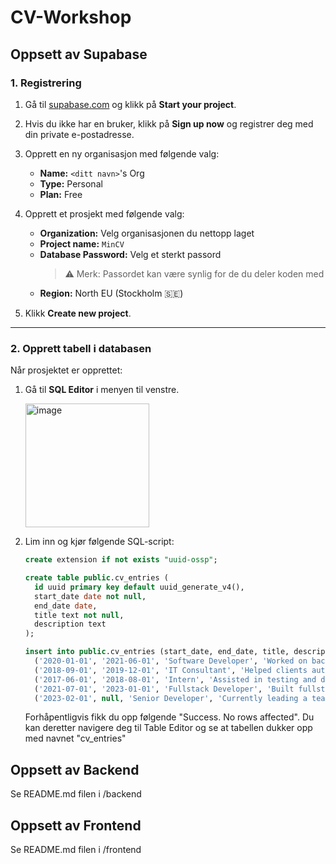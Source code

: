 # CV-Workshop

## Oppsett av Supabase

### 1. Registrering

1. Gå til [supabase.com](https://supabase.com) og klikk på **Start your project**.
2. Hvis du ikke har en bruker, klikk på **Sign up now** og registrer deg med din private e-postadresse.
3. Opprett en ny organisasjon med følgende valg:

   - **Name:** `<ditt navn>`'s Org
   - **Type:** Personal
   - **Plan:** Free

4. Opprett et prosjekt med følgende valg:

   - **Organization:** Velg organisasjonen du nettopp laget
   - **Project name:** `MinCV`
   - **Database Password:** Velg et sterkt passord
     > ⚠️ Merk: Passordet kan være synlig for de du deler koden med
   - **Region:** North EU (Stockholm 🇸🇪)

5. Klikk **Create new project**.

---

### 2. Opprett tabell i databasen

Når prosjektet er opprettet:

1. Gå til **SQL Editor** i menyen til venstre.
   
   <img width="198" alt="image" src="https://github.com/user-attachments/assets/f142de17-f862-4e47-bdad-7229ffbe1804" />

3. Lim inn og kjør følgende SQL-script:

   ```sql
   create extension if not exists "uuid-ossp";

   create table public.cv_entries (
     id uuid primary key default uuid_generate_v4(),
     start_date date not null,
     end_date date,
     title text not null,
     description text
   );

   insert into public.cv_entries (start_date, end_date, title, description) values
     ('2020-01-01', '2021-06-01', 'Software Developer', 'Worked on backend systems using C# and .NET.'),
     ('2018-09-01', '2019-12-01', 'IT Consultant', 'Helped clients automate processes using web apps.'),
     ('2017-06-01', '2018-08-01', 'Intern', 'Assisted in testing and documentation at a tech startup.'),
     ('2021-07-01', '2023-01-01', 'Fullstack Developer', 'Built fullstack apps with React and .NET Core.'),
     ('2023-02-01', null, 'Senior Developer', 'Currently leading a team developing a SaaS product.');
   ```

   Forhåpentligvis fikk du opp følgende "Success. No rows affected". Du kan deretter navigere deg til Table Editor og se at tabellen dukker opp med navnet "cv_entries"

## Oppsett av Backend

Se README.md filen i /backend

## Oppsett av Frontend

Se README.md filen i /frontend
